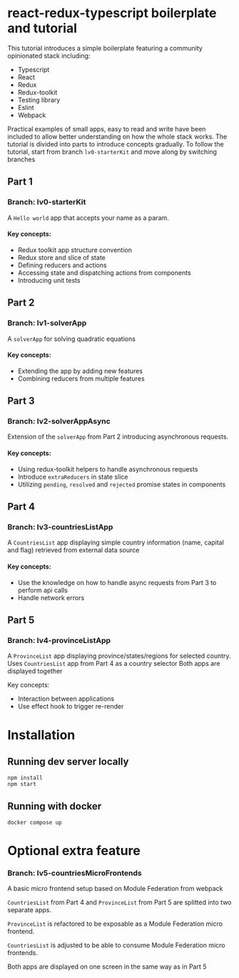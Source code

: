 # react-redux-typescript boilerplate and tutorial

This tutorial introduces a simple boilerplate featuring a community opinionated stack including:

* Typescript
* React
* Redux
* Redux-toolkit
* Testing library
* Eslint
* Webpack


Practical examples of small apps, easy to read and write have been included to allow better understanding on how the whole stack works. The tutorial is divided into parts to introduce concepts gradually. To follow the tutorial, start from branch `lv0-starterKit` and move along by switching branches

## Part 1
### Branch: lv0-starterKit

A `Hello world` app that accepts your name as a param.

#### Key concepts:

* Redux toolkit app structure convention
* Redux store and slice of state
* Defining reducers and actions
* Accessing state and dispatching actions from components
* Introducing unit tests

## Part 2
### Branch: lv1-solverApp

A `solverApp` for solving quadratic equations

#### Key concepts:
* Extending the app by adding new features 
* Combining reducers from multiple features

## Part 3
### Branch: lv2-solverAppAsync

Extension of the `solverApp` from Part 2 introducing asynchronous requests. 

#### Key concepts:
* Using redux-toolkit helpers to handle asynchronous requests
* Introduce `extraReducers` in state slice
* Utilizing `pending`, `resolved` and `rejected` promise states in components

## Part 4
### Branch: lv3-countriesListApp

A `CountriesList` app displaying simple country information (name, capital and flag) retrieved from external data source

#### Key concepts:
* Use the knowledge on how to handle async requests from Part 3 to perform api calls
* Handle network errors

## Part 5
### Branch: lv4-provinceListApp

A `ProvinceList` app displaying province/states/regions for selected country.
Uses `CountriesList` app from Part 4 as a country selector
Both apps are displayed together

Key concepts:
* Interaction between applications
* Use effect hook to trigger re-render

# Installation
## Running dev server locally

```
npm install
npm start
```

## Running with docker

```
docker compose up
```

# Optional extra feature
### Branch: lv5-countriesMicroFrontends

A basic micro frontend setup based on Module Federation from webpack

`CountriesList` from Part 4 and `ProvinceList` from Part 5 are splitted into two separate apps.

`ProvinceList` is refactored to be exposable as a Module Federation micro frontend.

`CountriesList` is adjusted to be able to consume Module Federation micro frontends.

Both apps are displayed on one screen in the same way as in Part 5
